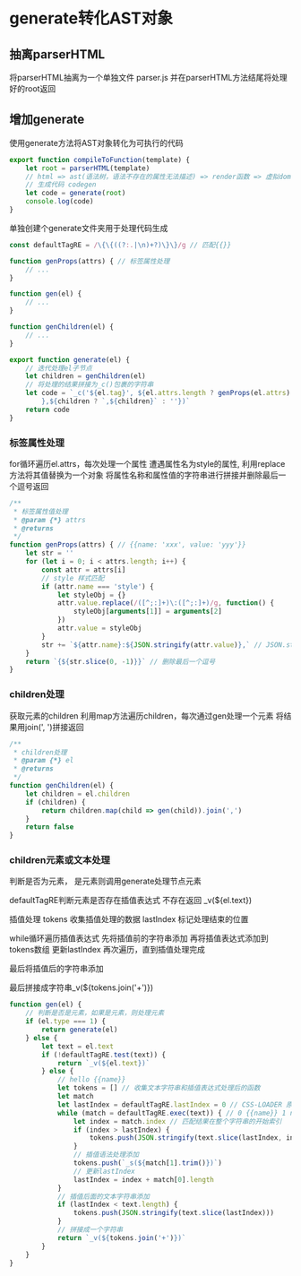 # generate转化AST对象

## 抽离parserHTML

将parserHTML抽离为一个单独文件 parser.js
并在parserHTML方法结尾将处理好的root返回

## 增加generate

使用generate方法将AST对象转化为可执行的代码

```JavaScript
export function compileToFunction(template) {
    let root = parserHTML(template)
    // html => ast(语法树，语法不存在的属性无法描述) => render函数 => 虚拟dom（增加额外属性） => 生成真实dom
    // 生成代码 codegen
    let code = generate(root)
    console.log(code)
}
```

单独创建个generate文件夹用于处理代码生成

```JavaScript
const defaultTagRE = /\{\{((?:.|\n)+?)\}\}/g // 匹配{{}}

function genProps(attrs) { // 标签属性处理
    // ...
}

function gen(el) {
    // ...
}

function genChildren(el) {
    // ...
}

export function generate(el) {
    // 迭代处理el子节点
    let children = genChildren(el)
    // 将处理的结果拼接为_c()包裹的字符串
    let code = `_c('${el.tag}', ${el.attrs.length ? genProps(el.attrs) : 'undefined'
        },${children ? `,${children}` : ''})`
    return code
}
```

### 标签属性处理

for循环遍历el.attrs，每次处理一个属性
遭遇属性名为style的属性, 利用replace方法将其值替换为一个对象
将属性名称和属性值的字符串进行拼接并删除最后一个逗号返回

```JavaScript
/**
 * 标签属性值处理
 * @param {*} attrs 
 * @returns 
 */
function genProps(attrs) { // {{name: 'xxx', value: 'yyy'}}
    let str = ''
    for (let i = 0; i < attrs.length; i++) {
        const attr = attrs[i]
        // style 样式匹配
        if (attr.name === 'style') {
            let styleObj = {}
            attr.value.replace(/([^;:]+)\:([^;:]+)/g, function() {
                styleObj[arguments[1]] = arguments[2]
            })
            attr.value = styleObj
        }
        str += `${attr.name}:${JSON.stringify(attr.value)},` // JSON.stringify用于增加双引号
    }
    return `{${str.slice(0, -1)}}` // 删除最后一个逗号
}
```

### children处理

获取元素的children
利用map方法遍历children，每次通过gen处理一个元素
将结果用join(', ')拼接返回

```JavaScript
/**
 * children处理
 * @param {*} el 
 * @returns 
 */
function genChildren(el) {
    let children = el.children
    if (children) {
        return children.map(child => gen(child)).join(',')
    }
    return false
}
```

### children元素或文本处理

判断是否为元素， 是元素则调用generate处理节点元素

defaultTagRE判断元素是否存在插值表达式 不存在返回 _v(${el.text})

插值处理
tokens 收集插值处理的数据
lastIndex 标记处理结束的位置

while循环遍历插值表达式
先将插值前的字符串添加
再将插值表达式添加到tokens数组
更新lastIndex
再次遍历，直到插值处理完成

最后将插值后的字符串添加

最后拼接成字符串_v(${tokens.join('+')})


```JavaScript
function gen(el) {
    // 判断是否是元素，如果是元素，则处理元素
    if (el.type === 1) {
        return generate(el)
    } else {
        let text = el.text
        if (!defaultTagRE.test(text)) {
            return `_v(${el.text})`
        } else {
            // hello {{name}}
            let tokens = [] // 收集文本字符串和插值表达式处理后的函数
            let match
            let lastIndex = defaultTagRE.lastIndex = 0 // CSS-LOADER 原理一样
            while (match = defaultTagRE.exec(text)) { // 0 {{name}} 1 name
                let index = match.index // 匹配结果在整个字符串的开始索引
                if (index > lastIndex) {
                    tokens.push(JSON.stringify(text.slice(lastIndex, index))) // 插值语法前的文本字符串添加
                }
                // 插值语法处理添加
                tokens.push(`_s(${match[1].trim()})`)
                // 更新lastIndex
                lastIndex = index + match[0].length
            }
            // 插值后面的文本字符串添加
            if (lastIndex < text.length) {
                tokens.push(JSON.stringify(text.slice(lastIndex)))
            }
            // 拼接成一个字符串
            return `_v(${tokens.join('+')})`
        }
    }
}
```
